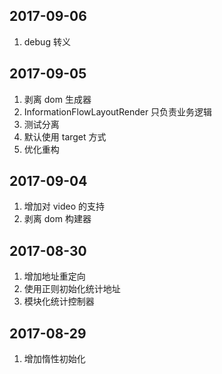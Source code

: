## 2017-09-06

1. debug 转义

## 2017-09-05

1. 剥离 dom 生成器
2. InformationFlowLayoutRender 只负责业务逻辑
3. 测试分离
4. 默认使用 target 方式
5. 优化重构

## 2017-09-04

1. 增加对 video 的支持
2. 剥离 dom 构建器

## 2017-08-30

1. 增加地址重定向
2. 使用正则初始化统计地址
3. 模块化统计控制器

## 2017-08-29

1. 增加惰性初始化
